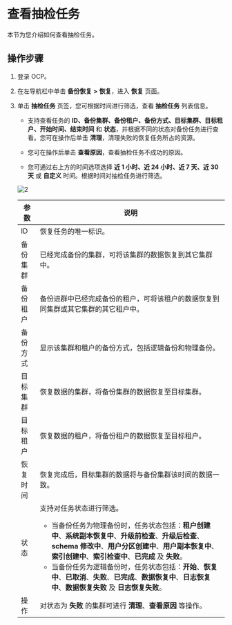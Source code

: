 # 查看抽检任务

本节为您介绍如何查看抽检任务。

## 操作步骤

1. 登录 OCP。

2. 在左导航栏中单击 **备份恢复** **\>** **恢复**，进入 **恢复** 页面。

3. 单击 **抽检任务** 页签，您可根据时间进行筛选，查看 **抽检任务** 列表信息。

    * 支持查看任务的 **ID、备份集群、备份租户、备份方式、目标集群、目标租户、开始时间、结束时间** 和 **状态**，并根据不同的状态对备份任务进行查看。您可在操作后单击 **清理**，清理失败的恢复任务所占的资源。

    * 您可在操作后单击 **查看原因**，查看抽检任务不成功的原因。

    * 您可通过右上方的时间选项选择 **近 1 小时、近 24 小时、近 7 天、近 30 天** 或 **自定义** 时间。根据时间对抽检任务进行筛选。

    ![2](https://obbusiness-private.oss-cn-shanghai.aliyuncs.com/doc/img/ocp/%E6%8A%BD%E6%A3%80%E4%BB%BB%E5%8A%A1.png)

    | **参数** | **说明** |
    | --- | --- |
    | ID | 恢复任务的唯一标识。 |
    | 备份集群 | 已经完成备份的集群，可将该集群的数据恢复到其它集群中。 |
    | 备份租户 | 备份进群中已经完成备份的租户，可将该租户的数据恢复到同集群或其它集群的其它租户中。 |
    | 备份方式 | 显示该集群和租户的备份方式，包括逻辑备份和物理备份。 |
    | 目标集群 | 恢复数据的集群，将备份集群的数据恢复至目标集群。 |
    | 目标租户 | 恢复数据的租户，将备份租户的数据恢复至目标租户。 |
    | 恢复时间 | 恢复完成后，目标集群的数据将与备份集群该时间的数据一致。 |
    | 状态 | 支持对任务状态进行筛选。<ul><li>当备份任务为物理备份时，任务状态包括：**租户创建中**、**系统副本恢复中**、**升级前检查**、**升级后检查**、**schema 修改中**、**用户分区创建中**、**用户副本恢复中**、**索引创建中**、**索引检查中**、**已完成** 及 **失败**。</li><li>当备份任务为逻辑备份时，任务状态包括：**开始**、**恢复中**、**已取消**、**失败**、**已完成**、**数据恢复中**、**日志恢复中**、**数据恢复失败** 及 **日志恢复失败**。</li></ul>|
    | 操作 | 对状态为 **失败** 的集群可进行 **清理**、**查看原因** 等操作。 |
